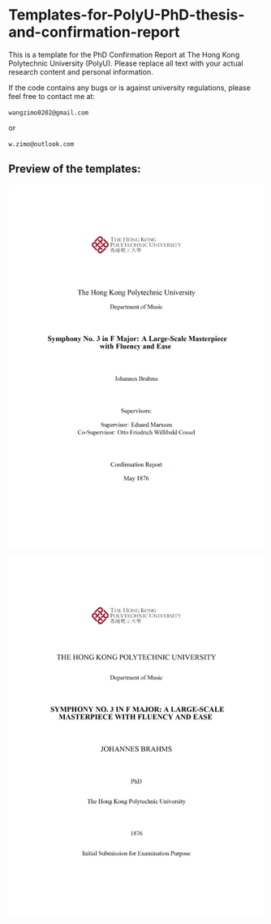 # Templates-for-PolyU-PhD-thesis-and-confirmation-report

This is a template for the PhD Confirmation Report at The Hong Kong Polytechnic University (PolyU). Please replace all text with your actual research content and personal information. 

If the code contains any bugs or is against university regulations, please feel free to contact me at:

`wangzimo0202@gmail.com` 

or 

`w.zimo@outlook.com`

## Preview of the templates:

![image](https://github.com/ZimoJupiter/Templates-for-PolyU-PhD-thesis-and-confirmation-report/blob/main/PolyU_PhD_Confirmation_Report_Template%20conv%201.jpeg)


![image](https://github.com/ZimoJupiter/Templates-for-PolyU-PhD-thesis-and-confirmation-report/blob/main/PolyU_PhD_Thesis_Template%20conv%201.jpeg)
